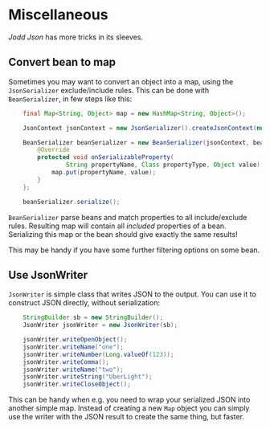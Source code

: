 # Miscellaneous

*Jodd* *Json* has more tricks in its sleeves.

## Convert bean to map

Sometimes you may want to convert an object into a map, using the
`JsonSerializer` exclude/include rules. This can be done
with `BeanSerializer`, in few steps like this:

~~~~~ java
	final Map<String, Object> map = new HashMap<String, Object>();

	JsonContext jsonContext = new JsonSerializer().createJsonContext(null);

	BeanSerializer beanSerializer = new BeanSerializer(jsonContext, bean) {
		@Override
		protected void onSerializableProperty(
				String propertyName, Class propertyType, Object value) {
			map.put(propertyName, value);
		}
	};

	beanSerializer.serialize();
~~~~~

`BeanSerializer` parse beans and match properties to all include/exclude rules.
Resulting map will contain all _included_ properties of a bean.
Serializing this map or the bean should give exactly the same results!

This may be handy if you have some further filtering options on some bean.

## Use JsonWriter

`JsonWriter` is simple class that writes JSON to the output.
You can use it to construct JSON directly, without serialization:

~~~~~ java
	StringBuilder sb = new StringBuilder();
	JsonWriter jsonWriter = new JsonWriter(sb);

	jsonWriter.writeOpenObject();
	jsonWriter.writeName("one");
	jsonWriter.writeNumber(Long.valueOf(123));
	jsonWriter.writeComma();
	jsonWriter.writeName("two");
	jsonWriter.writeString("UberLight");
	jsonWriter.writeCloseObject();
~~~~~

This can be handy when e.g. you need to wrap your serialized JSON
into another simple map. Instead of creating a new `Map` object
you can simply use the writer with the JSON result to create the
same thing, but faster.
